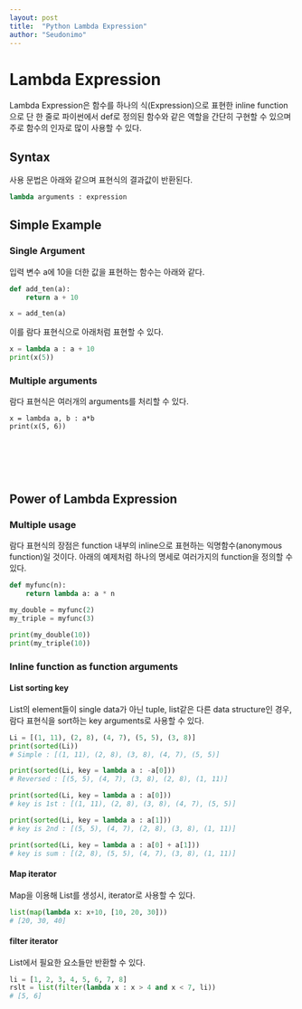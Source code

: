 ```yaml
---
layout: post
title:  "Python Lambda Expression"
author: "Seudonimo"
---
```


# Lambda Expression
Lambda Expression은 함수를 하나의 식(Expression)으로 표현한 inline function으로 단 한 줄로 파이썬에서 def로 정의된 함수와 같은 역할을 간단히 구현할 수 있으며 주로 함수의 인자로 많이 사용할 수 있다. 


## Syntax
사용 문법은 아래와 같으며 표현식의 결과값이 반환된다.
``` python
lambda arguments : expression
```

## Simple Example
### Single Argument

입력 변수 a에 10을 더한 값을 표현하는 함수는 아래와 같다.
``` python
def add_ten(a):
    return a + 10

x = add_ten(a)
```
이를 람다 표현식으로 아래처럼 표현할 수 있다.
``` python
x = lambda a : a + 10
print(x(5))
```

### Multiple arguments
람다 표현식은 여러개의 arguments를 처리할 수 있다.
```
x = lambda a, b : a*b
print(x(5, 6))
```
<br/><br/>
-------
## Power of Lambda Expression
### Multiple usage
람다 표현식의 장점은 function 내부의 inline으로 표현하는 익명함수(anonymous function)일 것이다.
아래의 예제처럼 하나의 명세로 여러가지의 function을 정의할 수 있다.
``` python
def myfunc(n):
    return lambda a: a * n

my_double = myfunc(2)
my_triple = myfunc(3)

print(my_double(10))
print(my_triple(10))
```

### Inline function as function arguments

#### List sorting key 
List의 element들이 single data가 아닌 tuple, list같은 다른 data structure인 경우, 람다 표현식을 sort하는 key arguments로 사용할 수 있다.
``` python
Li = [(1, 11), (2, 8), (4, 7), (5, 5), (3, 8)]
print(sorted(Li))
# Simple : [(1, 11), (2, 8), (3, 8), (4, 7), (5, 5)]

print(sorted(Li, key = lambda a : -a[0]))
# Reversed : [(5, 5), (4, 7), (3, 8), (2, 8), (1, 11)]

print(sorted(Li, key = lambda a : a[0]))
# key is 1st : [(1, 11), (2, 8), (3, 8), (4, 7), (5, 5)]

print(sorted(Li, key = lambda a : a[1]))
# key is 2nd : [(5, 5), (4, 7), (2, 8), (3, 8), (1, 11)]

print(sorted(Li, key = lambda a : a[0] + a[1]))
# key is sum : [(2, 8), (5, 5), (4, 7), (3, 8), (1, 11)]
```

#### Map iterator
Map을 이용해 List를 생성시, iterator로 사용할 수 있다.

``` python
list(map(lambda x: x+10, [10, 20, 30]))
# [20, 30, 40]
```

#### filter iterator
List에서 필요한 요소들만 반환할 수 있다.
``` python
li = [1, 2, 3, 4, 5, 6, 7, 8]
rslt = list(filter(lambda x : x > 4 and x < 7, li))
# [5, 6]
```

